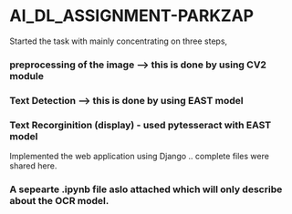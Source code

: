 # AI_DL_ASSIGNMENT-PARKZAP

Started the task with mainly concentrating on three steps,

### preprocessing of the image --> this is done by using CV2 module
### Text Detection --> this is done by using EAST model
### Text Recorginition (display) - used pytesseract with EAST model

Implemented the web application using Django .. complete files were shared here.

### A sepearte .ipynb file aslo attached which will only describe about the OCR model.


